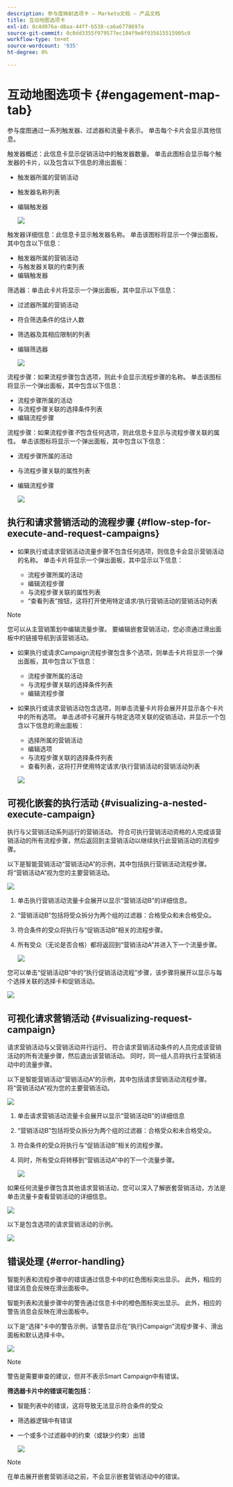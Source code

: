 ```yaml
---
description: 参与度映射选项卡 — Marketo文档 — 产品文档
title: 互动地图选项卡
exl-id: 8c4d076a-d8aa-44ff-b538-ca6a6778697a
source-git-commit: 0c0dd3355f979577ec194f9e8f935615515905c0
workflow-type: tm+mt
source-wordcount: '935'
ht-degree: 0%

---
```


# 互动地图选项卡 {#engagement-map-tab}

参与度图通过一系列触发器、过滤器和流量卡表示。 单击每个卡片会显示其他信息。

触发器概述：此信息卡显示促销活动中的触发器数量。 单击此图标会显示每个触发器的卡片，以及包含以下信息的滑出面板：

* 触发器所属的营销活动
* 触发器名称列表
* 编辑触发器

  ![](assets/engagement-map-tab-1.png)

触发器详细信息：此信息卡显示触发器名称。 单击该图标将显示一个弹出面板，其中包含以下信息：

* 触发器所属的营销活动
* 与触发器关联的约束列表
* 编辑触发器

筛选器：单击此卡片将显示一个弹出面板，其中显示以下信息：

* 过滤器所属的营销活动
* 符合筛选条件的估计人数
* 筛选器及其相应限制的列表
* 编辑筛选器

  ![](assets/engagement-map-tab-3.png)

流程步骤：如果流程步骤包含选项，则此卡会显示流程步骤的名称。 单击该图标将显示一个弹出面板，其中包含以下信息：

* 流程步骤所属的活动
* 与流程步骤关联的选择条件列表
* 编辑流程步骤

流程步骤：如果流程步骤&#x200B;_不_&#x200B;包含任何选项，则此信息卡显示与流程步骤关联的属性。 单击该图标将显示一个弹出面板，其中包含以下信息：

* 流程步骤所属的活动
* 与流程步骤关联的属性列表
* 编辑流程步骤

  ![](assets/engagement-map-tab-5.png)

## 执行和请求营销活动的流程步骤 {#flow-step-for-execute-and-request-campaigns}

* 如果执行或请求营销活动流量步骤不包含任何选项，则信息卡会显示营销活动的名称。 单击卡片将显示一个弹出面板，其中显示以下信息：

   * 流程步骤所属的活动
   * 编辑流程步骤
   * 与流程步骤关联的属性列表
   * “查看列表”按钮，这将打开使用特定请求/执行营销活动的营销活动列表

>[!NOTE]
>
>您可以从主营销策划中编辑流量步骤。 要编辑嵌套营销活动，您必须通过滑出面板中的链接导航到该营销活动。

* 如果执行或请求Campaign流程步骤包含多个选项，则单击卡片将显示一个弹出面板，其中包含以下信息：

   * 流程步骤所属的活动
   * 与流程步骤关联的选择条件列表
   * 编辑流程步骤

* 如果执行或请求营销活动包含选项，则单击流量卡片将会展开并显示各个卡片中的所有选项。 单击&#x200B;_选项_&#x200B;卡可展开与特定选项关联的促销活动，并显示一个包含以下信息的滑出面板：

   * 选择所属的营销活动
   * 编辑选项
   * 与流程步骤关联的选择条件列表
   * 查看列表，这将打开使用特定请求/执行营销活动的营销活动列表

  ![](assets/engagement-map-tab-10.png)

## 可视化嵌套的执行活动 {#visualizing-a-nested-execute-campaign}

执行与父营销活动系列运行的营销活动。 符合可执行营销活动资格的人完成该营销活动的所有流程步骤，然后返回到主营销活动以继续执行此营销活动的流程步骤。

以下是智能营销活动“营销活动A”的示例，其中包括执行营销活动流程步骤。 将“营销活动A”视为您的主要营销活动。

![](assets/engagement-map-tab-11.png)

1. 单击执行营销活动流量卡会展开以显示“营销活动B”的详细信息。
1. “营销活动B”包括将受众拆分为两个组的过滤器：合格受众和未合格受众。
1. 符合条件的受众将执行与“促销活动B”相关的流程步骤。
1. 所有受众（无论是否合格）都将返回到“营销活动A”并进入下一个流量步骤。

   ![](assets/engagement-map-tab-12.png)

您可以单击“促销活动B”中的“执行促销活动流程”步骤，该步骤将展开以显示与每个选择关联的选择卡和促销活动。

![](assets/engagement-map-tab-13.png)

## 可视化请求营销活动 {#visualizing-request-campaign}

请求营销活动与父营销活动并行运行。 符合请求营销活动条件的人员完成该营销活动的所有流量步骤，然后退出该营销活动。 同时，同一组人员将执行主营销活动中的流量步骤。

以下是智能营销活动“营销活动A”的示例，其中包括请求营销活动流程步骤。 将“营销活动A”视为您的主要营销活动。

![](assets/engagement-map-tab-14.png)

1. 单击请求营销活动流量卡会展开以显示“营销活动B”的详细信息
1. “营销活动B”包括将受众拆分为两个组的过滤器：合格受众和未合格受众。
1. 符合条件的受众将执行与“促销活动B”相关的流程步骤。
1. 同时，所有受众将转移到“营销活动A”中的下一个流量步骤。

   ![](assets/engagement-map-tab-15.png)

如果任何流量步骤包含其他请求营销活动，您可以深入了解嵌套营销活动，方法是单击流量卡查看营销活动的详细信息。

![](assets/engagement-map-tab-16.png)

以下是包含选项的请求营销活动的示例。

![](assets/engagement-map-tab-17.png)

## 错误处理 {#error-handling}

智能列表和流程步骤中的错误通过信息卡中的红色图标突出显示。 此外，相应的错误消息会反映在滑出面板中。

智能列表和流量步骤中的警告通过信息卡中的橙色图标突出显示。 此外，相应的警告消息会反映在滑出面板中。

以下是“选择”卡中的警告示例，该警告显示在“执行Campaign”流程步骤卡、滑出面板和默认选择卡中。

![](assets/engagement-map-tab-18.png)

>[!NOTE]
>
>警告是需要审查的建议，但并不表示Smart Campaign中有错误。

**筛选器卡片中的错误可能包括：**

* 智能列表中的错误，这将导致无法显示符合条件的受众

* 筛选器逻辑中有错误

* 一个或多个过滤器中的约束（或缺少约束）出错

  ![](assets/engagement-map-tab-20.png)

>[!NOTE]
>
>在单击展开嵌套营销活动之前，不会显示嵌套营销活动中的错误。
